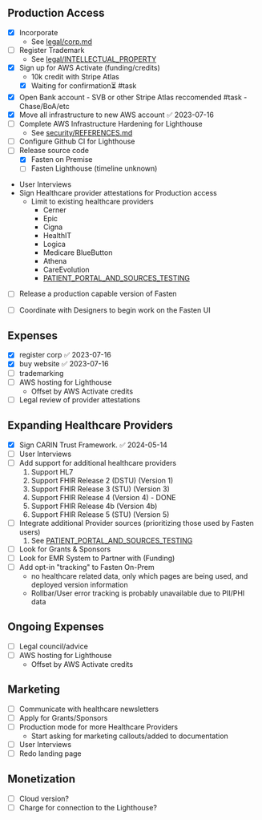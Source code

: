 ## Production Access

- [x] Incorporate 
	- See [legal/corp.md](./legal/corp.html)
- [ ] Register Trademark
	- See [legal/INTELLECTUAL_PROPERTY](./legal/intellectual_property.html)
- [x] Sign up for AWS Activate (funding/credits)
	- 10k credit with Stripe Atlas
	- [x] Waiting for confirmation⏳  #task
- [x] Open Bank account
		- SVB or other Stripe Atlas reccomended #task
		- Chase/BoA/etc
- [x] Move all infrastructure to new AWS account ✅ 2023-07-16
- [ ] Complete AWS Infrastructure Hardening for Lighthouse
	- See [security/REFERENCES.md](security/references.html)
- [ ] Configure Github CI for Lighthouse
- [ ] Release source code
	- [x] Fasten on Premise
	- [ ] Fasten Lighthouse (timeline unknown)
- User Interviews
- Sign Healthcare provider attestations for Production access
	- Limit to existing healthcare providers
		- Cerner
		- Epic
		- Cigna
		- HealthIT
		- Logica
		- Medicare BlueButton
		- Athena
		- CareEvolution
		- [PATIENT_PORTAL_AND_SOURCES_TESTING](providers/PATIENT_PORTAL_AND_SOURCES_TESTING.md)
- [ ] Release a production capable version of Fasten
- [ ] Coordinate with Designers to begin work on the Fasten UI


## Expenses
- [x] register corp ✅ 2023-07-16
- [x] buy website ✅ 2023-07-16
- [ ] trademarking
- [ ] AWS hosting for Lighthouse
	- Offset by AWS Activate credits
- [ ] Legal review of provider attestations

## Expanding Healthcare Providers

- [x] Sign CARIN Trust Framework. ✅ 2024-05-14
- [ ] User Interviews 
- [ ] Add support for additional healthcare providers
	1. Support HL7
	2. Support FHIR Release 2 (DSTU) (Version 1)
	3. Support FHIR Release 3 (STU) (Version 3)
	4. Support FHIR Release 4 (Version 4) - DONE
	5. Support FHIR Release 4b (Version 4b)
	6. Support FHIR Release 5 (STU) (Version 5)
- [ ] Integrate additional Provider sources (prioritizing those used by Fasten users)
	1. See [PATIENT_PORTAL_AND_SOURCES_TESTING](providers/PATIENT_PORTAL_AND_SOURCES_TESTING.md)
- [ ] Look for Grants & Sponsors
- [ ] Look for EMR System to Partner with (Funding)
- [ ] Add opt-in "tracking" to Fasten On-Prem
	- no healthcare related data, only which pages are being used, and deployed version information
	- Rollbar/User error tracking is probably unavailable due to PII/PHI data


## Ongoing Expenses
- [ ] Legal council/advice
- [ ] AWS hosting for Lighthouse
	- Offset by AWS Activate credits


## Marketing 
- [ ] Communicate with healthcare newsletters
- [ ] Apply for Grants/Sponsors
- [ ] Production mode for more Healthcare Providers
	- Start asking for marketing callouts/added to documentation
- [ ] User Interviews
- [ ] Redo landing page

## Monetization
- [ ] Cloud version?
- [ ] Charge for connection to the Lighthouse?
